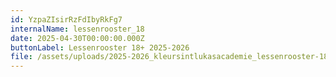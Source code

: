 ```yaml
---
id: YzpaZIsirRzFdIbyRkFg7
internalName: lessenrooster_18
date: 2025-04-30T00:00:00.000Z
buttonLabel: Lessenrooster 18+ 2025-2026
file: /assets/uploads/2025-2026_kleursintlukasacademie_lessenrooster-18.pdf
---
```


